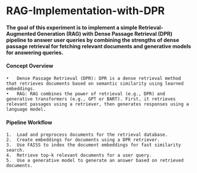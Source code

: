 # RAG-Implementation-with-DPR

#### The goal of this experiment is to implement a simple Retrieval-Augmented Generation (RAG) with Dense Passage Retrieval (DPR) pipeline to answer user queries by combining the strengths of dense passage retrieval for fetching relevant documents and generative models for answering queries.

#### Concept Overview
	•	Dense Passage Retrieval (DPR): DPR is a dense retrieval method that retrieves documents based on semantic similarity using learned embeddings.
	•	RAG: RAG combines the power of retrieval (e.g., DPR) and generative transformers (e.g., GPT or BART). First, it retrieves relevant passages using a retriever, then generates responses using a language model.

#### Pipeline Workflow
	1.	Load and preprocess documents for the retrieval database.
	2.	Create embeddings for documents using a DPR retriever.
	3.	Use FAISS to index the document embeddings for fast similarity search.
	4.	Retrieve top-k relevant documents for a user query.
	5.	Use a generative model to generate an answer based on retrieved documents.
